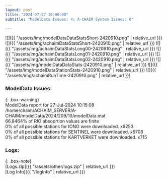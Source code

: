 ```yaml
---
layout: post
title: "2024-07-27 10:00:00"
subtitle: "ModelData Issues: 4; A-CHAIM System Issues: 0"

---
```


![]({{ "/assets/img/modelDataDataStatsShort-2420910.png" | relative_url }})
![]({{ "/assets/img/achaimDataStatsShort-2420910.png" | relative_url }})
![]({{ "/assets/img/achaimDataStatsLong00-2420910.png" | relative_url }})
![]({{ "/assets/img/achaimDataStatsLong01-2420910.png" | relative_url }})
![]({{ "/assets/img/achaimDataStatsLong02-2420910.png" | relative_url }})
![]({{ "/assets/img/modelDataDataStats-2420910.png" | relative_url }})
![]({{ "/assets/img/modelDataStationStats-2420910.png" | relative_url }})
![]({{ "/assets/img/achaimRunTime-2420910.png" | relative_url }})


### ModelData Issues:  
  
{: .box-warning}  
 ModelData report for 27-Jul-2024 10:15:08   
 /home/chaim/ACHAIM_SERVER/A-CHAIM/modelData/2024/209/10/modelData.mat   
 66.8464% of RIO absoprtion values are finite   
 0% of all possible stations for IONO were downloaded. x6253   
 0% of all possible stations for SENTINEL were downloaded. x5708   
 0% of all possible stations for KARTVERKET were downloaded. x715   
  


### Logs:  
  
{: .box-note}  
[Logs.zip]({{ "/assets/other/logs.zip" | relative_url }})  
[Log Info]({{ "/logInfo" | relative_url }})  
